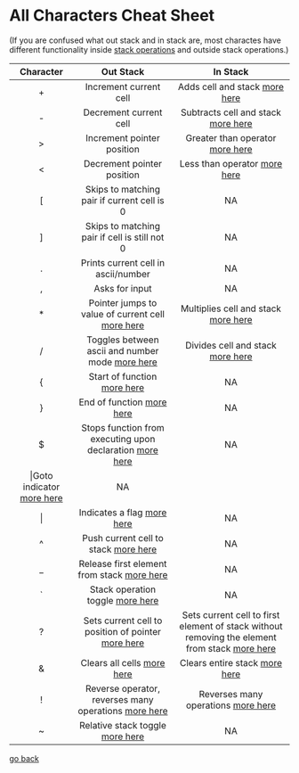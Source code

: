 # All Characters Cheat Sheet

(If you are confused what out stack and in stack are, most charactes have different functionality inside [stack operations](#Documentation/stack_operators.md) and outside stack operations.)

| Character | Out Stack | In Stack |
|:-:|:-:|:-:|
|+|Increment current cell|Adds cell and stack [more here](#Documentation/stack_operators.md)|
|-|Decrement current cell|Subtracts cell and stack [more here](#Documentation/stack_operators.md)|
|>|Increment pointer position|Greater than operator [more here](#Documentation/comparative_operators.md)|
|<|Decrement pointer position|Less than operator [more here](#Documentation/comparative_operators.md)|
|[|Skips to matching pair if current cell is 0|NA|
|]|Skips to matching pair if cell is still not 0|NA|
|.|Prints current cell in ascii/number|NA|
|,|Asks for input|NA|
|*|Pointer jumps to value of current cell [more here](#Documentation/pointer_manipulation.md)|Multiplies cell and stack [more here](#Documentation/stack_operators.md)|
|/|Toggles between ascii and number mode [more here](#Documentation/env.md)|Divides cell and stack [more here](#Documentation/stack_operators.md)|
|{|Start of function [more here](#Documentation/functions.md)|NA|
|}|End of function [more here](#Documentation/functions.md)|NA|
|$|Stops function from executing upon declaration [more here](#Documentation/functions.md)|NA|
|\\|Goto indicator [more here](#Documentation/flags.md)|NA|
|\||Indicates a flag [more here](#Documentation/flags.md)|NA|
|^|Push current cell to stack [more here](#Documentation/using_the_stack.md)|NA|
|_|Release first element from stack [more here](#Documentation/using_the_stack.md)|NA|
|\`|Stack operation toggle [more here](#Documentation/env.md)|NA|
|?|Sets current cell to position of pointer [more here](#Documentation/pointer_manipulation.md)|Sets current cell to first element of stack without removing the element from stack [more here](#Documentation/stack_operators.md)|
|&|Clears all cells [more here](#Documentation/clear_cells.md)|Clears entire stack [more here](#Documentation/stack_operators.md)|
|!|Reverse operator, reverses many operations [more here](#Documentation/reverse_operator.md)|Reverses many operations [more here](#Documentation/reverse_operator.md)|
|~|Relative stack toggle [more here](#Documentation/relative_stack.md)|NA|

[go back](#Documentation/_README.md)